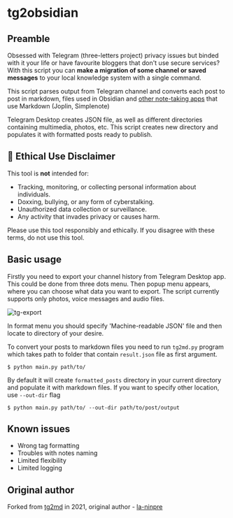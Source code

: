 # tg2obsidian

## Preamble

Obsessed with Telegram (three-letters project) privacy issues but binded with it your life or have favourite bloggers that don't use secure services? With this script you can **make a migration of some channel or saved messages** to your local knowledge system with a single command.

This script parses output from Telegram channel and converts each post to post in markdown, files used in Obsidian and [other note-taking apps](https://www.markdownguide.org/tools/) that use Markdown (Joplin, Simplenote)

Telegram Desktop creates JSON file, as well as different directories containing
multimedia, photos, etc. This script creates new directory and populates it with
formatted posts ready to publish.

## 🛑 Ethical Use Disclaimer  

This tool is **not** intended for:  
- Tracking, monitoring, or collecting personal information about individuals.  
- Doxxing, bullying, or any form of cyberstalking.
- Unauthorized data collection or surveillance.
- Any activity that invades privacy or causes harm.  

Please use this tool responsibly and ethically.  If you disagree with these terms, do not use this tool.

## Basic usage

Firstly you need to export your channel history from Telegram Desktop app.
This could be done from three dots menu. Then popup menu appears, where
you can choose what data you want to export. The script currently supports
only photos, voice messages and audio files.

![tg-export](docs/tg-export.png)

In format menu you should specify 'Machine-readable JSON' file and then
locate to directory of your desire.

To convert your posts to markdown files you need to run `tg2md.py` program
which takes path to folder that contain `result.json` file as first argument.

```console
$ python main.py path/to/
```

By default it will create `formatted_posts` directory in your current directory
and populate it with markdown files. If you want to specify other location,
use `--out-dir` flag

```console
$ python main.py path/to/ --out-dir path/to/post/output
```

## Known issues
- Wrong tag formatting
- Troubles with notes naming
- Limited flexibility
- Limited logging

## Original author

Forked from [tg2md](https://github.com/la-ninpre/tg2md) in 2021, original author - [la-ninpre](https://github.com/la-ninpre)
